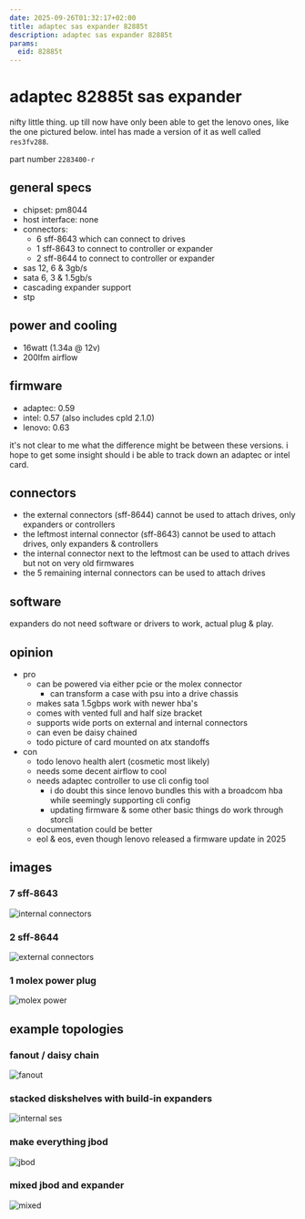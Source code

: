 ```yaml
---
date: 2025-09-26T01:32:17+02:00
title: adaptec sas expander 82885t
description: adaptec sas expander 82885t
params:
  eid: 82885t
---
```

# adaptec 82885t sas expander
nifty little thing. up till now have only been able to get the lenovo ones, like the one pictured below. intel has made a version of it as well called `res3fv288`.

part number `2283400-r`

## general specs
- chipset: pm8044
- host interface: none
- connectors:
  - 6 sff-8643 which can connect to drives
  - 1 sff-8643 to connect to controller or expander
  - 2 sff-8644 to connect to controller or expander
- sas 12, 6 & 3gb/s
- sata 6, 3 & 1.5gb/s
- cascading expander support
- stp

## power and cooling
- 16watt (1.34a @ 12v)
- 200lfm airflow

## firmware
- adaptec: 0.59
- intel: 0.57 (also includes cpld 2.1.0)
- lenovo: 0.63

it's not clear to me what the difference might be between these versions. i hope to get some insight should i be able to track down an adaptec or intel card.

## connectors
- the external connectors (sff-8644) cannot be used to attach drives, only expanders or controllers
- the leftmost internal connector (sff-8643) cannot be used to attach drives, only expanders & controllers
- the internal connector next to the leftmost can be used to attach drives but not on very old firmwares
- the 5 remaining internal connectors can be used to attach drives

## software
expanders do not need software or drivers to work, actual plug & play.

## opinion
- pro
  - can be powered via either pcie or the molex connector
    - can transform a case with psu into a drive chassis
  - makes sata 1.5gbps work with newer hba's
  - comes with vented full and half size bracket
  - supports wide ports on external and internal connectors
  - can even be daisy chained
  - todo picture of card mounted on atx standoffs
- con
  - todo lenovo health alert (cosmetic most likely)
  - needs some decent airflow to cool
  - needs adaptec controller to use cli config tool
    - i do doubt this since lenovo bundles this with a broadcom hba while seemingly supporting cli config
    - updating firmware & some other basic things do work through storcli
  - documentation could be better
  - eol & eos, even though lenovo released a firmware update in 2025

## images
### 7 sff-8643
![internal connectors](82885t_int.jpg)
### 2 sff-8644
![external connectors](82885t_ext.jpg)
### 1 molex power plug
![molex power](82885t_p.jpg)

## example topologies
### fanout / daisy chain
![fanout](82885t_fanout.png)
### stacked diskshelves with build-in expanders
![internal ses](82885t_int_ses.png)
### make everything jbod
![jbod](82885t_jbod.png)
### mixed jbod and expander
![mixed](82885t_noback.png)
